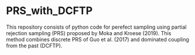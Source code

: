 # PRS_with_DCFTP
This repository consists of python code for perefect sampling using partial rejection sampling (PRS) proposed by Moka and Kroese (2019). This method combines discrete PRS of Guo et al. (2017) and dominated coupling from the past (DCFTP).
